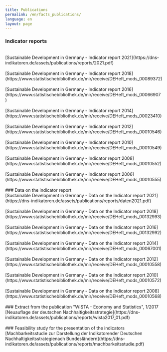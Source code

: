```yaml
---
title: Publications
permalink: /en/facts_publications/
language: en
layout: page
---
```


### Indicator reports
<br>
[Sustainable Development in Germany - Indicator report  2021](https://dns-indikatoren.de/assets/publications/reports/2021.pdf)
<br><br>
[Sustainable Development in Germany - Indicator report  2018](https://www.statistischebibliothek.de/mir/receive/DEHeft_mods_00089372)
<br><br>
[Sustainable Development in Germany - Indicator report  2016](https://www.statistischebibliothek.de/mir/receive/DEHeft_mods_00066907)
<br><br>
[Sustainable Development in Germany - Indicator report  2014](https://www.statistischebibliothek.de/mir/receive/DEHeft_mods_00023410)
<br><br>
[Sustainable Development in Germany - Indicator report  2012](https://www.statistischebibliothek.de/mir/receive/DEHeft_mods_00010546)
<br><br>
[Sustainable Development in Germany - Indicator report  2010](https://www.statistischebibliothek.de/mir/receive/DEHeft_mods_00010549)
<br><br>
[Sustainable Development in Germany - Indicator report  2008](https://www.statistischebibliothek.de/mir/receive/DEHeft_mods_00010552)
<br><br>
[Sustainable Development in Germany - Indicator report  2006](https://www.statistischebibliothek.de/mir/receive/DEHeft_mods_00010555)
<br><br>
### Data on the indicator report
<br>
[Sustainable Development in Germany - Data on the Indicator report 2021](https://dns-indikatoren.de/assets/publications/reports/daten2021.pdf)
<br><br>
[Sustainable Development in Germany - Data on the Indicator report 2018](https://www.statistischebibliothek.de/mir/receive/DEHeft_mods_00132993)
<br><br>
[Sustainable Development in Germany - Data on the Indicator report 2016](https://www.statistischebibliothek.de/mir/receive/DEHeft_mods_00132992)
<br><br>
[Sustainable Development in Germany - Data on the Indicator report 2014](https://www.statistischebibliothek.de/mir/receive/DEHeft_mods_00067001)
<br><br>
[Sustainable Development in Germany - Data on the Indicator report 2012](https://www.statistischebibliothek.de/mir/receive/DEHeft_mods_00010558)
<br><br>
[Sustainable Development in Germany - Data on the Indicator report 2010](https://www.statistischebibliothek.de/mir/receive/DEHeft_mods_00010572)
<br><br>
[Sustainable Development in Germany - Data on the Indicator report 2008](https://www.statistischebibliothek.de/mir/receive/DEHeft_mods_00010568)
<br><br>
### Extract from the publication "WISTA - Economy and Statistics", 1/2017
<br>
[Neuauflage der deutschen Nachhaltigkeitsstrategie](https://dns-indikatoren.de/assets/publications/reports/wista2017_01.pdf)
<br><br>
### Feasibility study for the presentation of the indicators
<br>
[Machbarkeitsstudie zur Darstellung der Indikatorender Deutschen Nachhaltigkeitsstrategienach Bundesländern](https://dns-indikatoren.de/assets/publications/reports/machbarkeitsstudie.pdf)
